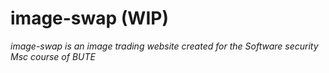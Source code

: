 # image-swap (WIP)
*image-swap is an image trading website created for the Software security Msc course of BUTE*

